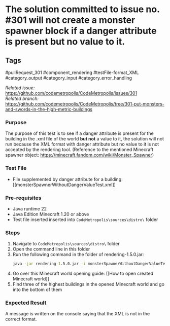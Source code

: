 # The solution committed to issue no. #301 will not create a monster spawner block if a danger attribute is present but no value to it.

## Tags
#pullRequest_301 #component_rendering #testFile-format_XML #category_output #category_input #category_error_handling

_Related issue:_ https://github.com/codemetropolis/CodeMetropolis/issues/301 <br>
_Related branch:_ https://github.com/codemetropolis/CodeMetropolis/tree/301-put-monsters-and-swords-in-the-high-metric-buildings

### Purpose
The purpose of this test is to see if a danger attribute is present for the building in the .xml file of the world **but not** a value to it, the solution will not run because the XML format with danger attribute but no value to it is not accepted by the rendering tool.
(Reference to the mentioned Minecraft spawner object: https://minecraft.fandom.com/wiki/Monster_Spawner)

### Test File
- File supplemented by danger attribute for a building: [[monsterSpawnerWithoutDangerValueTest.xml]]

### Pre-requisites	
- Java runtime 22
- Java Edition Minecraft 1.20 or above
- Test file inserted inserted into `CodeMetropolis\sources\distro\` folder

### Steps
1. Navigate to `CodeMetropolis\sources\distro\` folder
2. Open the command line in this folder
3. Run the following command in the folder of rendering-1.5.0.jar:
   ```cmd
   java -jar rendering-1.5.0.jar -i monsterSpawnerWithoutDangerValueTest.xml -world world
   ```
4. Go over this Minecraft world opening guide: [[How to open created Minecraft world]]
5. Find three of the highest buildings in the opened Minecraft world and go into the bottom of them

### Expected Result
A message is written on the console saying that the XML is not in the correct format.